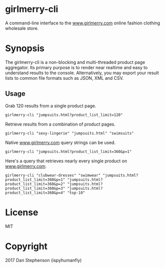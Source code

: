 # girlmerry-cli
A command-line interface to the www.girlmerry.com online fashion clothing wholesale store.

# Synopsis
The girlmerry-cli is a non-blocking and multi-threaded product page aggregator. Its primary purpose
is to render near realtime and easy to understand results to the console. Alternatively, you may export your result
lists to common file formats such as JSON, XML and CSV.

## Usage

Grab 120 results from a single product page.

    girlmerry-cli "jumpsuits.html?product_list_limit=120"

Retrieve results from a combination of product pages.

    girlmerry-cli "sexy-lingerie" "jumpsuits.html" "swimsuits"

Native www.girlmerry.com query strings can be used.

    girlmerry-cli "jumpsuits.html?product_list_limit=360&p=1"

Here's a query that retrieves nearly every single product on www.girlmerry.com.

    girlmerry-cli "clubwear-dresses" "swimwear" "jumpsuits.html?product_list_limit=360&p=1" "jumpsuits.html?product_list_limit=360&p=2" "jumpsuits.html?product_list_limit=360&p=3" "jumpsuits.html?product_list_limit=360&p=4" "top-10"


# License
MIT

# Copyright
2017 Dan Stephenson (ispyhumanfly)

